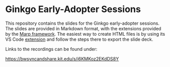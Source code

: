 # Ginkgo Early-Adopter Sessions

This repository contains the slides for the Ginkgo early-adopter sessions.
The slides are provided in Markdown format, with the extensions provided by the [Marp framework](https://marp.app/).
The easiest way to create HTML files is by using its VS Code [extension](https://marketplace.visualstudio.com/items?itemName=marp-team.marp-vscode) and follow the steps there to export the slide deck.

Links to the recordings can be found under:

https://bwsyncandshare.kit.edu/s/i6KMKoz2EKdDS8Y
